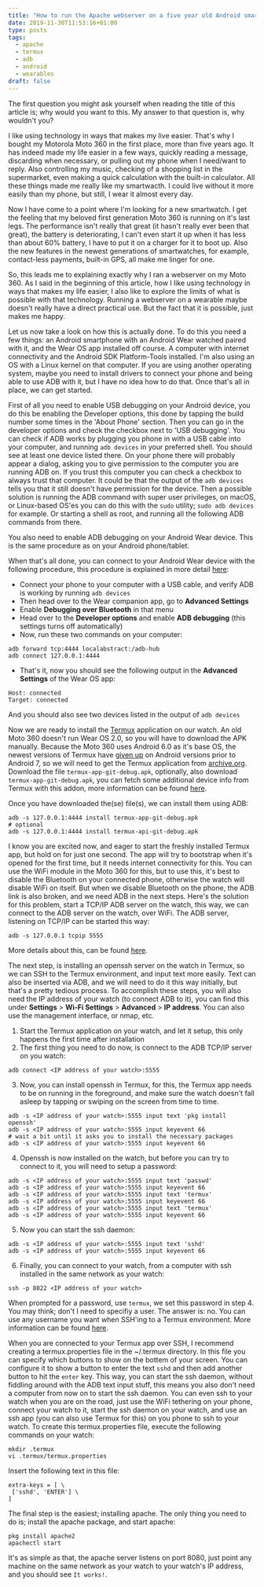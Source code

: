 ```yaml
---
title: "How to run the Apache webserver on a five year old Android smartwatch"
date: 2019-11-30T11:53:16+01:00
type: posts
tags:
  - apache
  - termux
  - adb
  - android
  - wearables
draft: false
---
```


The first question you might ask yourself when reading the title of this article is; why would you want to this. My answer to that question is, why wouldn't you?

I like using technology in ways that makes my live easier. That's why I bought my Motorola Moto 360 in the first place, more than five years ago. It has indeed made my life easier in a few ways, quickly reading a message, discarding when necessary, or pulling out my phone when I need/want to reply. Also controlling my music, checking of a shopping list in the supermarket, even making a quick calculation with the built-in calculator. All these things made me really like my smartwacth. I could live without it more easily than my phone, but still, I wear it almost every day.

Now I have come to a point where I'm looking for a new smartwatch. I get the feeling that my beloved first generation Moto 360 is running on it's last legs. The performance isn't really that great (it hasn't really ever been that great), the battery is deteriorating, I can't even start it up when it has less than about 60% battery, I have to put it on a charger for it to boot up. Also the new features in the newest generations of smartwatches, for example, contact-less payments, built-in GPS, all make me linger for one.

So, this leads me to explaining exactly why I ran a webserver on my Moto 360. As I said in the beginning of this article, how I like using technology in ways that makes my life easier, I also like to explore the limits of what is possible with that technology. Running a webserver on a wearable maybe doesn't really have a direct practical use. But the fact that it is possible, just makes me happy.

Let us now take a look on how this is actually done. To do this you need a few things: an Android smartphone with an Android Wear watched paired with it, and the Wear OS app installed off course. A computer with internet connectivity and the Android SDK Platform-Tools installed. I'm also using an OS with a Linux kernel on that computer. If you are using another operating system, maybe you need to install drivers to connect your phone and being able to use ADB with it, but I have no idea how to do that. Once that's all in place, we can get started.

First of all you need to enable USB debugging on your Android device, you do this be enabling the Developer options, this done by tapping the build number some times in the 'About Phone' section. Then you can go in the developer options and check the checkbox next to 'USB debugging'. You can check if ADB works by plugging you phone in with a USB cable into your computer, and running `adb devices` in your preferred shell. You should see at least one device listed there. On your phone there will probably appear a dialog, asking you to give permission to the computer you are running ADB on. If you trust this computer you can check a checkbox to always trust that computer. It could be that the output of the `adb devices` tells you that it still doesn't have permission for the device. Then a possible solution is running the ADB command with super user privileges, on macOS, or Linux-based OS'es you can do this with the `sudo` utility; `sudo adb devices` for example. Or starting a shell as root, and running all the following ADB commands from there.

You also need to enable ADB debugging on your Android Wear device. This is the same procedure as on your Android phone/tablet.

When that's all done, you can connect to your Android Wear device with the following procedure, this procedure is explained in more detail [here][3]:
- Connect your phone to your computer with a USB cable, and verify ADB is working by running `adb devices`
- Then head over to the Wear companion app, go to **Advanced Settings**
- Enable **Debugging over Bluetooth** in that menu
- Head over to the **Developer options** and enable **ADB debugging** (this settings turns off automatically)
- Now, run these two commands on your computer:
```
adb forward tcp:4444 localabstract:/adb-hub
adb connect 127.0.0.1:4444
```
- That's it, now you should see the following output in the **Advanced Settings** of the Wear OS app:
```
Host: connected
Target: connected
```
And you should also see two devices listed in the output of `adb devices`

Now we are ready to install the [Termux][1] application on our watch. An old Moto 360 doesn't run Wear OS 2.0, so you will have to download the APK manually. Because the Moto 360 uses Android 6.0 as it's base OS, the newest versions of Termux have [given up][2] on Android versions prior to Android 7, so we will need to get the Termux application from [archive.org][4]. Download the file `termux-app-git-debug.apk`, optionally, also download `termux-app-git-debug.apk`, you can fetch some additional device info from Termux with this addon, more information can be found [here][5].

Once you have downloaded the(se) file(s), we can install them using ADB:
```
adb -s 127.0.0.1:4444 install termux-app-git-debug.apk
# optional
adb -s 127.0.0.1:4444 install termux-api-git-debug.apk
```

I know you are excited now, and eager to start the freshly installed Termux app, but hold on for just one second. The app will try to bootstrap when it's opened for the first time, but it needs internet connectivity for this. You can use the WiFi module in the Moto 360 for this, but to use this, it's best to disable the Bluetooth on your connected phone, otherwise the watch will disable WiFi on itself. But when we disable Bluetooth on the phone, the ADB link is also broken, and we need ADB in the next steps. Here's the solution for this problem, start a TCP/IP ADB server on the watch, this way, we can connect to the ADB server on the watch, over WiFi. The ADB server, listening on TCP/IP can be started this way:
```
adb -s 127.0.0.1 tcpip 5555
```
More details about this, can be found [here][6].

The next step, is installing an openssh server on the watch in Termux, so we can SSH to the Termux environment, and input text more easily. Text can also be inserted via ADB, and we will need to do it this way initially, but that's a pretty tedious process.
To accomplish these steps, you will also need the IP address of your watch (to connect ADB to it), you can find this under **Settings** > **Wi-Fi Settings** > **Advanced** > **IP address**. You can also use the management interface, or nmap, etc.
1. Start the Termux application on your watch, and let it setup, this only happens the first time after installation
2. The first thing you need to do now, is connect to the ADB TCP/IP server on you watch:
```
adb connect <IP address of your watch>:5555
```
3. Now, you can install openssh in Termux, for this, the Termux app needs to be on running in the foreground, and make sure the watch doesn't fall asleep by tapping or swiping on the screen from time to time.
```
adb -s <IP address of your watch>:5555 input text 'pkg install openssh'
adb -s <IP address of your watch>:5555 input keyevent 66
# wait a bit until it asks you to install the necessary packages 
adb -s <IP address of your watch>:5555 input keyevent 66
```
4. Openssh is now installed on the watch, but before you can try to connect to it, you will need to setup a password:
```
adb -s <IP address of your watch>:5555 input text 'passwd'
adb -s <IP address of your watch>:5555 input keyevent 66
adb -s <IP address of your watch>:5555 input text 'termux'
adb -s <IP address of your watch>:5555 input keyevent 66
adb -s <IP address of your watch>:5555 input text 'termux'
adb -s <IP address of your watch>:5555 input keyevent 66
```
5. Now you can start the ssh daemon:
```
adb -s <IP address of your watch>:5555 input text 'sshd'
adb -s <IP address of your watch>:5555 input keyevent 66
```
6. Finally, you can connect to your watch, from a computer with ssh installed in the same network as your watch:
```
ssh -p 8022 <IP address of your watch>
```
When prompted for a password, use `termux`, we set this password in step 4. You may think; don't I need to specifiy a user. The answer is: no. You can use any username you want when SSH'ing to a Termux environment. More information can be found [here][7].

When you are connected to your Termux app over SSH, I recommend creating a termux.properties file in the ~/.termux directory. In this file you can specify which buttons to show on the bottem of your screen. You can configure it to show a button to enter the text `sshd` and then add another button to hit the `enter` key. This way, you can start the ssh daemon, without fiddling around with the ADB text input stuff, this means you also don't need a computer from now on to start the ssh daemon. You can even ssh to your watch when you are on the road, just use the WiFi tethering on your phone, connect your watch to it, start the ssh daemon on your watch, and use an ssh app (you can also use Termux for this) on you phone to ssh to your watch. To create this termux.properties file, execute the following commands on your watch:
```
mkdir .termux
vi .termux/termux.properties
```
Insert the following text in this file:
```
extra-keys = [ \
 ['sshd', 'ENTER'] \
]
```

The final step is the easiest; installing apache. The only thing you need to do is; install the apache package, and start apache:
```
pkg install apache2
apachectl start
```
It's as simple as that, the apache server listens on port 8080, just point any machine on the same network as your watch to your watch's IP address, and you should see `It works!`.

[1]: https://termux.com
[2]: https://wiki.termux.com/wiki/FAQ#Termux_is_no_longer_available_for_Android_5.3F
[3]: https://developer.android.com/training/wearables/apps/debugging#bt-watch
[4]: https://archive.org/details/termux-repositories-legacy
[5]: https://wiki.termux.com/wiki/Termux:API
[6]: https://developer.android.com/studio/command-line/adb#wireless
[7]: https://wiki.termux.com/wiki/Remote_Access#SSH
